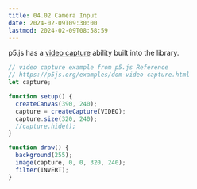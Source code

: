 ```yaml
---
title: 04.02 Camera Input
date: 2024-02-09T09:30:00
lastmod: 2024-02-09T08:58:59
---
```


p5.js has a [video capture](https://p5js.org/examples/dom-video-capture.html) ability built into the library.

```js
// video capture example from p5.js Reference
// https://p5js.org/examples/dom-video-capture.html
let capture;

function setup() {
  createCanvas(390, 240);
  capture = createCapture(VIDEO);
  capture.size(320, 240);
  //capture.hide();
}

function draw() {
  background(255);
  image(capture, 0, 0, 320, 240);
  filter(INVERT);
}
```
